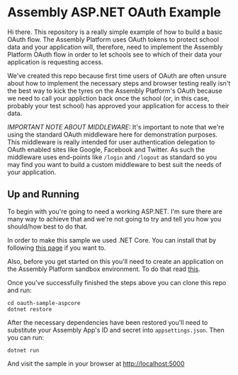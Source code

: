 Assembly ASP.NET OAuth Example
==============================

Hi there. This repository is a really simple example of how to build a basic OAuth flow. The Assembly Platform uses OAuth tokens to protect school data and your application will, therefore, need to implement the Assembly Platform OAuth flow in order to let schools see to which of their data your application is requesting access.

We've created this repo because first time users of OAuth are often unsure about how to implement the necessary steps and browser testing really isn't the best way to kick the tyres on the Assembly Platform's OAuth because we need to call your appliction back once the school (or, in this case, probably your test school) has approved your application for access to their data.

*IMPORTANT NOTE ABOUT MIDDLEWARE:* It's important to note that we're using the standard OAuth middleware here for demonstration purposes. This middleware is really intended for user authentication delegation to OAuth enabled sites like Google, Facebook and Twitter. As such the middleware uses end-points like `/login` and `/logout` as standard so you may find you want to build a custom middleware to best suit the needs of your application.

Up and Running
--------------
To begin with you're going to need a working ASP.NET. I'm sure there are many way to achieve that and we're not going to try and tell you how you should/how best to do that.

In order to make this sample we used .NET Core. You can install that by following [this page](https://www.microsoft.com/net/core#windows) if you want to.

Also, before you get started on this you'll need to create an application on the Assembly Platform sandbox environment. To do that read [this](http://help.assembly.education/article/38-signing-up-to-the-platform).

Once you've successfully finished the steps above you can clone this repo and run:

	cd oauth-sample-aspcore
	dotnet restore

After the necessary dependencies have been restored you'll need to substitute your Assembly App's ID and secret into `appsettings.json`. Then you can run:

	dotnet run
  
And visit the sample in your browser at [http://localhost:5000](http://localhost:5000)
